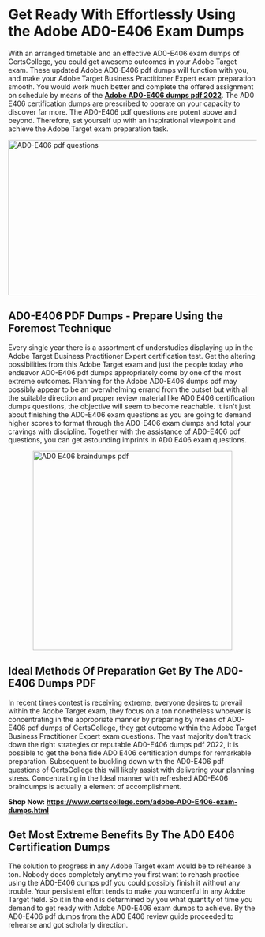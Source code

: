 <h1><strong>Get Ready With Effortlessly Using the Adobe AD0-E406 Exam Dumps&nbsp;</strong></h1>
<p><span style="font-weight: 400;">With an arranged timetable and an effective  AD0-E406 exam dumps of CertsCollege, you could get awesome outcomes in your Adobe Target exam. These updated Adobe AD0-E406 pdf dumps will function with you, and make your Adobe Target Business Practitioner Expert exam preparation smooth. You would work much better and complete the offered assignment on schedule by means of the <strong><a href="https://www.certscollege.com/adobe-AD0-E406-exam-dumps.html">Adobe AD0-E406 dumps pdf 2022</a></strong>. The AD0 E406 certification dumps are prescribed to operate on your capacity to discover far more. The  AD0-E406 pdf questions are potent above and beyond. Therefore, set yourself up with an inspirational viewpoint and achieve the Adobe Target exam preparation task.&nbsp;</span></p>
<p><span style="font-weight: 400;"><img style="display: block; margin-left: auto; margin-right: auto;" src="https://i.ibb.co/CPDK3ps/Yellow-and-Blue-Initiative-Blog-Banner.png" alt="AD0-E406 pdf questions" width="559" height="315" /></span></p>
<h2><strong>AD0-E406 PDF Dumps - Prepare Using the Foremost Technique</strong></h2>
<p><span style="font-weight: 400;">Every single year there is a assortment of understudies displaying up in the Adobe Target Business Practitioner Expert certification test. Get the altering possibilities from this Adobe Target exam and just the people today who endeavor AD0-E406 pdf dumps appropriately come by one of the most extreme outcomes. Planning for the Adobe AD0-E406 dumps pdf may possibly appear to be an overwhelming errand from the outset but with all the suitable direction and proper review material like AD0 E406 certification dumps questions, the objective will seem to become reachable. It isn't just about finishing the AD0-E406 exam questions as you are going to demand higher scores to format through the AD0-E406 exam dumps and total your cravings with discipline. Together with the assistance of AD0-E406 pdf questions, you can get astounding imprints in AD0 E406 exam questions.</span></p>
<p><span style="font-weight: 400;"><a href="https://tinyurl.com/645p8bx7"><img style="display: block; margin-left: auto; margin-right: auto;" src="https://i.ibb.co/9tMrhdY/Teacher-Appreciation-Invitation.png" alt="AD0 E406 braindumps pdf " width="404" height="404" /></a></span></p>
<h2><strong>Ideal Methods Of Preparation Get By The AD0-E406 Dumps PDF</strong></h2>
<p><span style="font-weight: 400;">In recent times contest is receiving extreme, everyone desires to prevail within the Adobe Target exam, they focus on a ton nonetheless whoever is concentrating in the appropriate manner by preparing by means of AD0-E406 pdf dumps of CertsCollege, they get outcome within the Adobe Target Business Practitioner Expert exam questions. The vast majority don't track down the right strategies or reputable AD0-E406 dumps pdf 2022, it is possible to get the bona fide AD0 E406 certification dumps for remarkable preparation. Subsequent to buckling down with the  AD0-E406 pdf questions of CertsCollege this will likely assist with delivering your planning stress. Concentrating in the Ideal manner with refreshed AD0-E406 braindumps is actually a element of accomplishment.</span></p>
<p><span style="font-weight: 400;"><strong>Shop Now: <a href="https://www.certscollege.com/adobe-AD0-E406-exam-dumps.html">https://www.certscollege.com/adobe-AD0-E406-exam-dumps.html</a></strong></span></p>
<h2><strong>Get Most Extreme Benefits By The AD0 E406 Certification Dumps</strong></h2>
<p><span style="font-weight: 400;">The solution to progress in any Adobe Target exam would be to rehearse a ton. Nobody does completely anytime you first want to rehash practice using the AD0-E406 dumps pdf you could possibly finish it without any trouble. Your persistent effort tends to make you wonderful in any Adobe Target field. So it in the end is determined by you what quantity of time you demand to get ready with Adobe AD0-E406 exam dumps to achieve. By the AD0-E406 pdf dumps from the AD0 E406 review guide proceeded to rehearse and got scholarly direction.</span></p>
